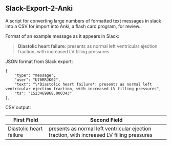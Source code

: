 ## Slack-Export-2-Anki
A script for converting large numbers of formatted text messages in slack into a CSV for import into Anki, a flash card program, for review.

Format of an example message as it appears in Slack:
> **Diastolic heart failure**: presents as normal left ventricular ejection fraction, with increased LV filling pressures


JSON format from Slack export:
 
    {
        "type": "message",
        "user": "U70RRJK02",
        "text": "\*Diastolic heart failure*: presents as normal left ventricular ejection fraction, with increased LV filling pressures",
        "ts": "1523469868.000343"    
    },
    

CSV output:

| First Field  | Second Field |
| ------------- | ------------- |
| Diastolic heart failure  | presents as normal left ventricular ejection fraction, with increased LV filling pressures  |

